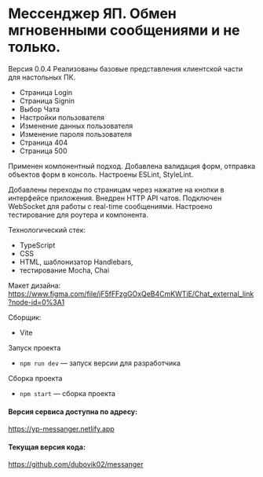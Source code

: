# Мессенджер ЯП. Обмен мгновенными сообщениями и не только.

Версия 0.0.4
Реализованы базовые представления клиентской части для настольных ПК.

  - Страница Login
  - Страница Signin
  - Выбор Чата
  - Настройки пользователя
  - Изменение данных пользователя
  - Изменение пароля пользователя
  - Страница 404
  - Страница 500

Применен компонентный подход.
Добавлена валидация форм, отправка объектов форм в консоль.
Настроены ESLint, StyleLint.

Добавлены переходы по страницам через нажатие на кнопки в интерфейсе приложения. 
Внедрен HTTP API чатов.
Подключен WebSocket для работы с real-time сообщениями.
Настроено тестирование для роутера и компонента.

Технологический стек:
- TypeScript
- CSS
- HTML, шаблонизатор Handlebars,
- тестирование Mocha, Chai

Макет дизайна:
https://www.figma.com/file/jF5fFFzgGOxQeB4CmKWTiE/Chat_external_link?node-id=0%3A1

Сборщик: 
- Vite

Запуск проекта
- `npm run dev` — запуск версии для разработчика

Сборка проекта
- `npm start` — сборка проекта

#### Версия сервиса доступна по адресу:
https://yp-messanger.netlify.app

#### Текущая версия кода:
https://github.com/dubovik02/messanger

